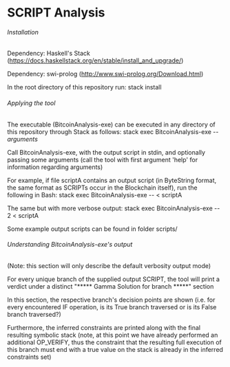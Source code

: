 # SCRIPT Analysis

###### Installation

Dependency: Haskell's Stack (https://docs.haskellstack.org/en/stable/install_and_upgrade/)

Dependency: swi-prolog (http://www.swi-prolog.org/Download.html)

In the root directory of this repository run:
  stack install


###### Applying the tool

The executable (BitcoinAnalysis-exe) can be executed in any directory of this repository through Stack as follows: stack exec BitcoinAnalysis-exe -- _arguments_

Call BitcoinAnalysis-exe, with the output script in stdin, and optionally passing some arguments (call the tool with first argument 'help' for information regarding arguments)

For example, if file scriptA contains an output script (in ByteString format, the same format as SCRIPTs occur in the Blockchain itself), run the following in Bash: stack exec BitcoinAnalysis-exe -- < scriptA

The same but with more verbose output: stack exec BitcoinAnalysis-exe -- 2 < scriptA


Some example output scripts can be found in folder scripts/


###### Understanding BitcoinAnalysis-exe's output

(Note: this section will only describe the default verbosity output mode)

For every unique branch of the supplied output SCRIPT, the tool will print a verdict under a distinct "***** Gamma Solution for branch *****" section

In this section, the respective branch's decision points are shown (i.e. for every encountered IF operation, is its True branch traversed or is its False branch traversed?)

Furthermore, the inferred constraints are printed along with the final resulting symbolic stack (note, at this point we have already performed an additional OP_VERIFY, thus the constraint that the resulting full execution of this branch must end with a true value on the stack is already in the inferred constraints set)

